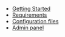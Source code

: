 - [Getting Started](./GettingStarted.md)
- [Requirements](./Requirements.md)
- [Configuration files](./configfiles/)
- [Admin panel](./administration/)
